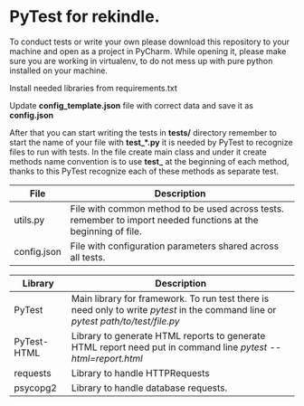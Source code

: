 # PyTest for rekindle.

To conduct tests or write your own please download this repository to your machine and open as a project in PyCharm.
While opening it, please make sure you are working in virtualenv, to do not mess up with pure python installed on your machine.

Install needed libraries from requirements.txt

Update **config_template.json** file with correct data and save it as **config.json**

After that you can start writing the tests in **tests/** directory remember to start the name of your file with **test\_\*.py**
it is needed by PyTest to recognize files to run with tests.
In the file create main class and under it create methods name convention is to use **test\_** at the beginning of each method,
thanks to this PyTest recognize each of these methods as separate test.

| File        | Description                                                                                                    |
|-------------|----------------------------------------------------------------------------------------------------------------|
| utils.py    | File with common method to be used across tests. remember to import needed functions at the beginning of file. |
| config.json | File with configuration parameters shared across all tests.                                                    |

| Library     | Description                                                                                                                       |
|-------------|-----------------------------------------------------------------------------------------------------------------------------------|
| PyTest      | Main library for framework. To run test there is need only to write *pytest* in the command line or *pytest path/to/test/file.py* |
| PyTest-HTML | Library to generate HTML reports to generate HTML report need put in command line *pytest --html=report.html*                     |
| requests    | Library to handle HTTPRequests                                                                                                    |
| psycopg2    | Library to handle database requests.                                                                                              |